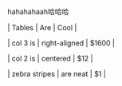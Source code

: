 hahahahaah哈哈哈


| Tables        | Are           | Cool         |

	
| col 3 is      | right-aligned | $1600 |

	
| col 2 is      | centered      |   $12 |

	
| zebra stripes | are neat      |    $1 |
